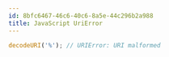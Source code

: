 ```yaml
---
id: 8bfc6467-46c6-40c6-8a5e-44c296b2a988
title: JavaScript UriError
---
```


``` javascript
decodeURI('%'); // URIError: URI malformed
```
